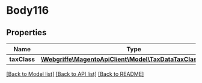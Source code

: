 # Body116

## Properties
Name | Type | Description | Notes
------------ | ------------- | ------------- | -------------
**taxClass** | [**\Webgriffe\MagentoApiClient\Model\TaxDataTaxClassInterface**](TaxDataTaxClassInterface.md) |  | 

[[Back to Model list]](../README.md#documentation-for-models) [[Back to API list]](../README.md#documentation-for-api-endpoints) [[Back to README]](../README.md)


